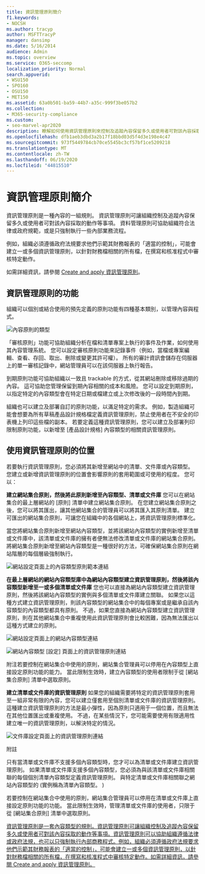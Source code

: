 ```yaml
---
title: 資訊管理原則簡介
f1.keywords:
- NOCSH
ms.author: tracyp
author: MSFTTracyP
manager: dansimp
ms.date: 5/16/2014
audience: Admin
ms.topic: overview
ms.service: O365-seccomp
localization_priority: Normal
search.appverid:
- WSU150
- SPO160
- OSU150
- MET150
ms.assetid: 63a0b501-ba59-44b7-a35c-999f3be057b2
ms.collection:
- M365-security-compliance
ms.custom:
- seo-marvel-apr2020
description: 瞭解如何使用資訊管理原則來控制及追蹤內容保留多久或使用者可對該內容採取的動作等事項。
ms.openlocfilehash: dfb1aeb3dbd3a2b17f18bbd03d5f4d3e198e4c47
ms.sourcegitcommit: 973f5449784cb70ce5545bc3cf57bf1ce5209218
ms.translationtype: MT
ms.contentlocale: zh-TW
ms.lasthandoff: 06/19/2020
ms.locfileid: "44815510"
---
```

# <a name="introduction-to-information-management-policies"></a>資訊管理原則簡介

資訊管理原則是一種內容的一組規則。 資訊管理原則可讓組織控制及追蹤內容保留多久或使用者可對該內容採取的動作等事項。 資料管理原則可協助組織符合法律或政府規範，或是只強制執行一些內部業務流程。 
  
例如，組織必須遵循政府法規要求他們示範其財務報表的「適當的控制」，可能會建立一或多個資訊管理原則，以針對財務檔相關的所有檔，在撰寫和核准程式中審核特定動作。
  
如需詳細資訊，請參閱 [Create and apply 資訊管理原則](create-info-mgmt-policies.md)。
  
## <a name="features-of-information-management-policies"></a>資訊管理原則的功能
<a name="__top"> </a>

組織可以個別或結合使用的預先定義的原則功能有四種基本類別，以管理內容與程式。 
  
![內容原則的類型](../media/19fcb8a3-974b-40d3-a13f-b76088d122f8.png)
  
「審核原則」功能可協助組織分析在檔和清單專案上執行的事件及作業，如何使用其內容管理系統。 您可以設定審核原則功能來記錄事件（例如，當檔或專案編輯、查看、存回、取出、刪除或變更其許可權）。 所有的審計資訊會儲存在伺服器上的單一審核記錄中，網站管理員可以在該伺服器上執行報告。 
  
到期原則功能可協助組織以一致且 trackable 的方式，從其網站刪除或移除過期的內容。 這可協助您管理保留到期內容相關的成本和風險。 您可以設定到期原則，以指定特定的內容類型會在特定日期或檔建立或上次修改後的一段時間內到期。
  
組織也可以建立及部署自訂的原則功能，以滿足特定的需求。 例如，製造組織可能會想要為所有草稿產品設計規格檔定義資訊管理原則，禁止使用者在不安全的印表機上列印這些檔的副本。 若要定義這種資訊管理原則，您可以建立及部署列印限制原則功能，以新增至 [產品設計規格] 內容類型的相關資訊管理原則。
  
## <a name="locations-to-use-an-information-management-policy"></a>使用資訊管理原則的位置
<a name="__toc340213528"> </a>

若要執行資訊管理原則，您必須將其新增至網站中的清單、文件庫或內容類型。 您建立或新增資訊管理原則的位置會影響原則的套用範圍或可使用的程度。 您可以：
  
 **建立網站集合原則，然後將此原則新增至內容類型、清單或文件庫** 您可以在網站集合的最上層網站的 [原則] 清單中建立網站集合原則。 在您建立網站集合原則之後，您可以將其匯出，讓其他網站集合的管理員可以將其匯入其原則清單。 建立可匯出的網站集合原則，可讓您在組織中的各個網站上，將資訊管理原則標準化。 
  
當您將網站集合原則新增至網站內容類型，並將該網站內容類型的實例新增至清單或文件庫中，該清單或文件庫的擁有者便無法修改清單或文件庫的網站集合原則。 將網站集合原則新增至網站內容類型是一種很好的方法，可確保網站集合原則在網站階層的每個層級強制執行。
  
![網站設定頁面上的內容類型原則範本連結](../media/26d3466a-23ec-443f-88f0-2aaff38e992b.png)
  
 **在最上層網站的網站內容類型庫中為網站內容類型建立資訊管理原則，然後將該內容類型新增至一或多個清單或文件庫** 您也可以直接為網站內容類型建立資訊管理原則，然後將該網站內容類型的實例與多個清單或文件庫建立關聯。 如果您以這種方式建立資訊管理原則，則該內容類型的網站集合中的每個專案或是繼承自該內容類型的內容類型都具有原則。 不過，如果您直接為網站內容類型建立資訊管理原則，則在其他網站集合中重複使用此資訊管理原則會比較困難，因為無法匯出以這種方式建立的原則。 
  
![網站設定頁面上的網站內容類型連結](../media/6f6fa51f-15d7-4782-b06f-a7b36e874cd3.png)
  
![網站內容類型 [設定] 頁面上的資訊管理原則連結](../media/15d83a34-6c8f-4b6e-b6ee-e9b0a70cbb4b.png)
  
附注若要控制在網站集合中使用的原則，網站集合管理員可以停用在內容類型上直接設定原則功能的能力。 當此限制生效時，建立內容類型的使用者限制于從 [網站集合原則] 清單中選取原則。
  
 **建立清單或文件庫的資訊管理原則** 如果您的組織需要將特定的資訊管理原則套用至一組非常有限的內容，您可以建立僅套用至個別清單或文件庫的資訊管理原則。 這種建立資訊管理原則的方法是最小彈性，因為原則只適用于一個位置，而且無法在其他位置匯出或重複使用。 不過，在某些情況下，您可能需要使用有限適用性建立唯一的資訊管理原則，以解決特定的情況。 
  
![文件庫設定頁面上的資訊管理原則連結](../media/9fa6d366-6aab-49e1-a05c-898ac6f536e6.png)
  
附註 
  
只有當清單或文件庫不支援多個內容類型時，您才可以為清單或文件庫建立資訊管理原則。 如果清單或文件庫支援多個內容類型，您必須為與該清單或文件庫相關聯的每個個別清單內容類型定義資訊管理原則。 與特定清單或文件庫相關聯之網站內容類型的 (實例稱為清單內容類型。 ) 
  
若要控制在網站集合中使用的原則，網站集合管理員可以停用在清單或文件庫上直接設定原則功能的功能。 當此限制生效時，管理清單或文件庫的使用者，只限于從 [網站集合原則] 清單中選取原則。
  
[資訊管理原則是一套內容類型的規則。資訊管理原則可讓組織控制及追蹤內容保留多久或使用者可對該內容採取的動作等事項。資訊管理原則可以協助組織遵循法律或政府法規，也可以只強制執行內部商務程式。例如，組織必須遵循政府法規要求他們示範其財務報表的「適當的控制」，可能會建立一或多個資訊管理原則，以針對財務檔相關的所有檔，在撰寫和核准程式中審核特定動作。如需詳細資訊，請參閱 Create and apply 資訊管理原則。](intro-to-info-mgmt-policies.md#__top)
  

